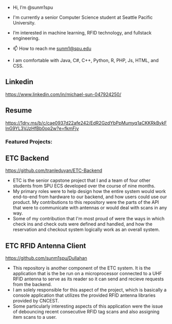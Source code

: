 - Hi, I’m @sunm1spu
- I'm currently a senior Computer Science student at Seattle Pacific University.
- I’m interested in machine learning, RFID technology, and fullstack engineering.
- 📫 How to reach me sunm1@spu.edu

- I am comfortable with Java, C#, C++, Python, R, PHP, Js, HTML, and CSS.

## Linkedin
https://www.linkedin.com/in/michael-sun-047924250/

## Resume
https://1drv.ms/b/c/cae0937d22afe242/EdR2GzdYbPpMumyq1aCKKRkBykFlnG9YL3VJzHfBb0op2w?e=fkmFjv

### Featured Projects:
## ETC Backend
https://github.com/tranleduyan/ETC-Backend
- ETC is the senior capstone project that I and a team of four other students from SPU ECS developed over the course of nine months.
- My primary roles were to help design how the entire system would work end-to-end from hardware to our backend, and how users could use our product. My contributions to this repository were the parts of the API that were to communicate with antennas or would deal with scans in any way.
- Some of my contribution that I'm most proud of were the ways in which check ins and check outs were defined and handled, and how the reservation and checkout system logically work as an overall system.

## ETC RFID Antenna Client
https://github.com/sunm1spu/Dullahan
- This repository is another component of the ETC system. It is the application that is the be run on a microprocessor connected to a UHF RFID antenna to serve as its reader so it can send and recieve requests from the backend.
- I am solely responsible for this aspect of the project, which is basically a console application that utilizes the provided RFID antenna libraries provided by CNCEST.
- Some particularly interesting aspects of this application were the issue of debouncing recent consecutive RFID tag scans and also assigning item scans to a user.

<!---
sunm1spu/sunm1spu is a ✨ special ✨ repository because its `README.md` (this file) appears on your GitHub profile.
You can click the Preview link to take a look at your changes.
--->
